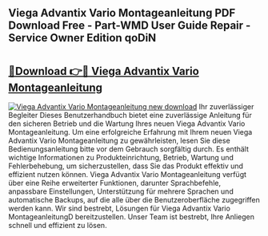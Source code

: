 ## Viega Advantix Vario Montageanleitung PDF Download Free - Part-WMD User Guide Repair - Service Owner Edition qoDiN

# <h2><a href="http://df8050n.blite.top/?on=Viega+Advantix+Vario+Montageanleitung">🔗Download 👉🔴 Viega Advantix Vario Montageanleitung</a></h2>

[![Viega Advantix Vario Montageanleitung new download](https://i.imgur.com/lujVjoI.png)](http://df8050n.blite.top/?on=Viega+Advantix+Vario+Montageanleitung)
Ihr zuverlässiger Begleiter Dieses Benutzerhandbuch bietet eine zuverlässige Anleitung für den sicheren Betrieb und die Wartung Ihres neuen Viega Advantix Vario Montageanleitung. Um eine erfolgreiche Erfahrung mit Ihrem neuen Viega Advantix Vario Montageanleitung zu gewährleisten, lesen Sie diese Bedienungsanleitung bitte vor dem Gebrauch sorgfältig durch. Es enthält wichtige Informationen zu Produkteinrichtung, Betrieb, Wartung und Fehlerbehebung, um sicherzustellen, dass Sie das Produkt effektiv und effizient nutzen können. Viega Advantix Vario Montageanleitung verfügt über eine Reihe erweiterter Funktionen, darunter Sprachbefehle, anpassbare Einstellungen, Unterstützung für mehrere Sprachen und automatische Backups, auf die alle über die Benutzeroberfläche zugegriffen werden kann. Wir sind bestrebt, Lösungen für Viega Advantix Vario MontageanleitungD bereitzustellen. Unser Team ist bestrebt, Ihre Anliegen schnell und effizient zu lösen.

